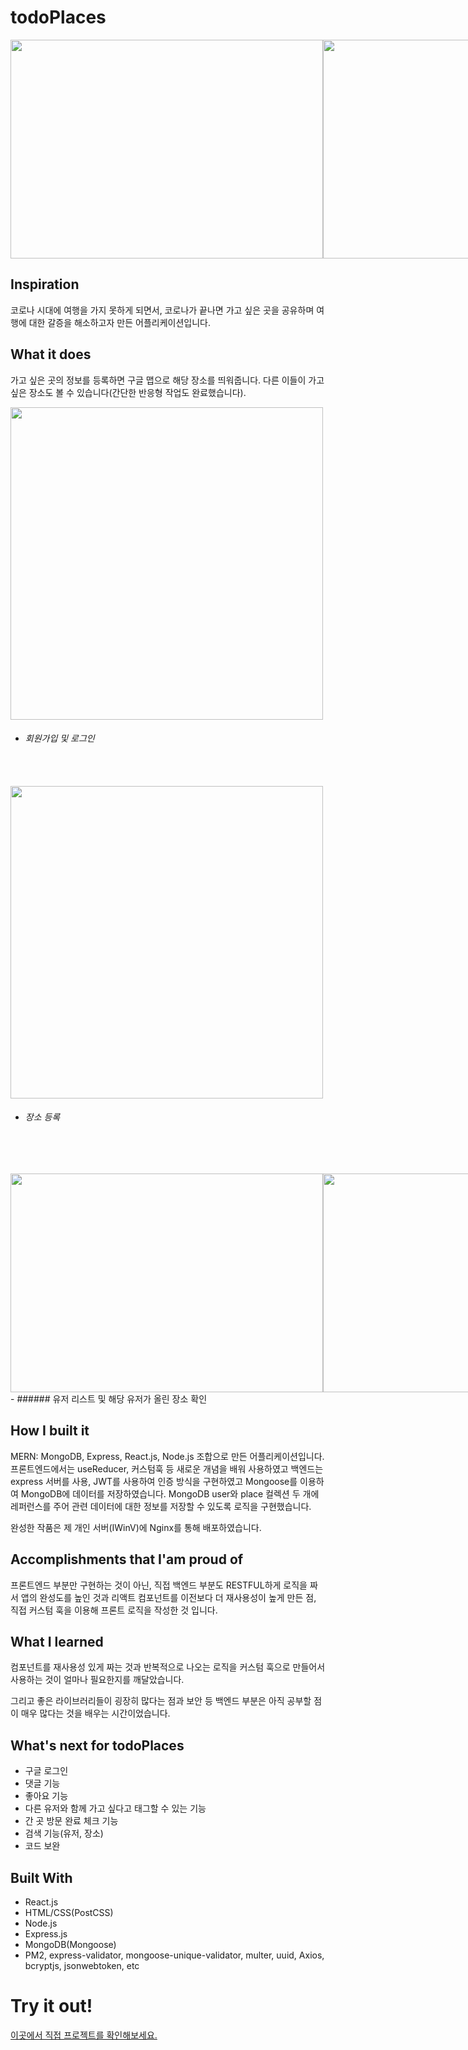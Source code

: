 # todoPlaces

<div style="display: flex">
<img width="500" height="350" src="https://user-images.githubusercontent.com/47317129/103020379-9eaf6e80-458b-11eb-82eb-fb8a7d8a3bd0.PNG">

<img width="500"  height="350" src="https://user-images.githubusercontent.com/47317129/103020283-76c00b00-458b-11eb-8095-d476d9e34c1a.PNG">
</div>

<!-- <img width="500" src="https://user-images.githubusercontent.com/47317129/103020372-9c4d1480-458b-11eb-9ee0-fd4d4e1d3161.PNG" style="display: block" > -->

## Inspiration

코로나 시대에 여행을 가지 못하게 되면서,
코로나가 끝나면 가고 싶은 곳을 공유하며 여행에 대한 갈증을 해소하고자 만든 어플리케이션입니다.

## What it does

가고 싶은 곳의 정보를 등록하면 구글 맵으로 해당 장소를 띄워줍니다.
다른 이들이 가고 싶은 장소도 볼 수 있습니다(간단한 반응형 작업도 완료했습니다).

<img width="500" src="https://user-images.githubusercontent.com/47317129/103020380-9f480500-458b-11eb-8e6a-25fb2a9aa454.PNG" style="display: block" >

- ###### 회원가입 및 로그인

<br><br>
<img width="500" src="https://user-images.githubusercontent.com/47317129/103020370-9bb47e00-458b-11eb-8597-e194e57c6515.PNG" style="display: block" >

- ###### 장소 등록

<br><br>

<div style="display: flex">
<img width="500" height="350" src="https://user-images.githubusercontent.com/47317129/103020381-9f480500-458b-11eb-8e67-ce67a5ff5009.PNG"  >
<img width="500" height="350" src="https://user-images.githubusercontent.com/47317129/103020379-9eaf6e80-458b-11eb-82eb-fb8a7d8a3bd0.PNG"  >
</div>
- ###### 유저 리스트 및 해당 유저가 올린 장소 확인

## How I built it

MERN: MongoDB, Express, React.js, Node.js 조합으로 만든 어플리케이션입니다.
<br>
프론트엔드에서는 useReducer, 커스텀훅 등 새로운 개념을 배워 사용하였고
백엔드는 express 서버를 사용, JWT를 사용하여 인증 방식을 구현하였고 Mongoose를 이용하여 MongoDB에 데이터를 저장하였습니다. MongoDB user와 place 컬렉션 두 개에 레퍼런스를 주어 관련 데이터에 대한 정보를 저장할 수 있도록 로직을 구현했습니다.

완성한 작품은 제 개인 서버(IWinV)에 Nginx를 통해 배포하였습니다.

## Accomplishments that I'am proud of

프론트엔드 부분만 구현하는 것이 아닌, 직접 백엔드 부분도 RESTFUL하게 로직을 짜서 앱의 완성도를 높인 것과 리액트 컴포넌트를 이전보다 더 재사용성이 높게 만든 점, 직접 커스텀 훅을 이용해 프론트 로직을 작성한 것 입니다.

## What I learned

컴포넌트를 재사용성 있게 짜는 것과 반복적으로 나오는 로직을 커스텀 훅으로 만들어서 사용하는 것이 얼마나 필요한지를 깨달았습니다.

그리고 좋은 라이브러리들이 굉장히 많다는 점과 보안 등 백엔드 부분은 아직 공부할 점이 매우 많다는 것을 배우는 시간이었습니다.

## What's next for todoPlaces

<!-- - google login
- Update address(for now only Add and Delete is possible) -->

- 구글 로그인
- 댓글 기능
- 좋아요 기능
- 다른 유저와 함께 가고 싶다고 태그할 수 있는 기능
- 간 곳 방문 완료 체크 기능
- 검색 기능(유저, 장소)
- 코드 보완

## Built With

- React.js
- HTML/CSS(PostCSS)
- Node.js
- Express.js
- MongoDB(Mongoose)
- PM2, express-validator, mongoose-unique-validator, multer, uuid, Axios, bcryptjs, jsonwebtoken, etc

# Try it out!

<a href="http://49.247.208.236/" target="_blank">이곳에서 직접 프로젝트를 확인해보세요.</a>
